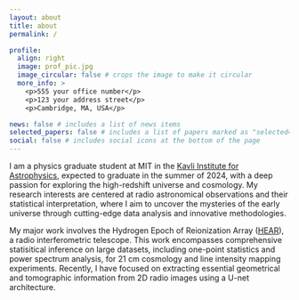 ```yaml
---
layout: about
title: about
permalink: /

profile:
  align: right
  image: prof_pic.jpg
  image_circular: false # crops the image to make it circular
  more_info: >
    <p>555 your office number</p>
    <p>123 your address street</p>
    <p>Cambridge, MA, USA</p>

news: false # includes a list of news items
selected_papers: false # includes a list of papers marked as "selected={true}"
social: false # includes social icons at the bottom of the page
---
```


I am a physics graduate student at MIT in the [Kavli Institute for Astrophysics](https://space.mit.edu/), expected to graduate in the summer of 2024, with a deep passion for exploring the high-redshift universe and cosmology. My research interests are centered at radio astronomical observations and their statistical interpretation, where I aim to uncover the mysteries of the early universe through cutting-edge data analysis and innovative methodologies.

My major work involves the Hydrogen Epoch of Reionization Array ([HEAR](https://reionization.org/)), a radio interferometric telescope. This work encompasses comprehensive statisitical inference on large datasets, including one-point statistics and power spectrum analysis, for 21 cm cosmology and line intensity mapping experiments. Recently, I have focused on extracting essential geometrical and tomographic information from 2D radio images using a U-net architecture.
